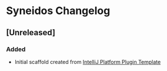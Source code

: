 <!-- Keep a Changelog guide -> https://keepachangelog.com -->

# Syneidos Changelog

## [Unreleased]
### Added
- Initial scaffold created from [IntelliJ Platform Plugin Template](https://github.com/JetBrains/intellij-platform-plugin-template)
